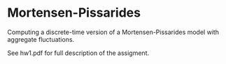 # Mortensen-Pissarides
Computing a discrete-time version of a Mortensen-Pissarides model with aggregate fluctuations.

See hw1.pdf for full description of the assigment.
